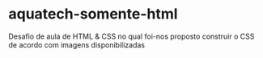 # aquatech-somente-html
Desafio de aula de HTML & CSS no qual foi-nos proposto construir o CSS de acordo com imagens disponibilizadas
